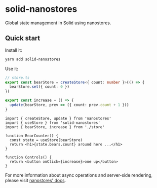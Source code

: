 # solid-nanostores

Global state management in Solid using nanostores.

## Quick start

Install it:

```bash
yarn add solid-nanostores
```

Use it:

```ts
// store.ts
export const bearStore = createStore<{ count: number }>(() => {
  bearStore.set({ count: 0 })
})

export const increase = () => {
  update(bearStore, prev => ({ count: prev.count + 1 }))
}
```

```tsx
import { createStore, update } from 'nanostores'
import { useStore } from 'solid-nanostores'
import { bearStore, increase } from './store'

function BearCounter() {
  const state = useStore(bearStore)
  return <h1>{state.bears.count} around here ...</h1>
}

function Controls() {
  return <button onClick={increase}>one up</button>
}
```

For more information about async operations and server-side rendering, please visit [nanostores' docs](https://github.com/nanostores/nanostores).
